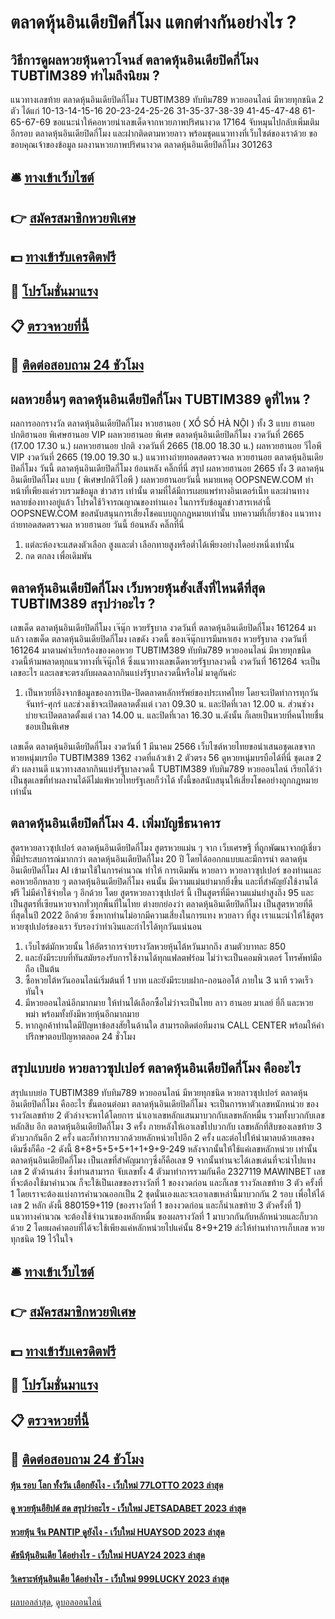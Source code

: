 # ตลาดหุ้นอินเดียปิดกี่โมง แตกต่างกันอย่างไร ?
## วิธีการดูผลหวยหุ้นดาวโจนส์ ตลาดหุ้นอินเดียปิดกี่โมง TUBTIM389 ทำไมถึงนิยม ?
แนวทางเลขท้าย ตลาดหุ้นอินเดียปิดกี่โมง TUBTIM389 ทับทิม789 หวยออนไลน์ มีหวยทุกชนิด 2 ตัว ได้แก่
10-13-14-15-16
20-23-24-25-26
31-35-37-38-39
41-45-47-48
61-65-67-69
ขอแนะนำให้คอหวยนำเลขเด็ดจากหวยภาพปริศนางวด 17164 จับหมุนไปกลับเพิ่มเติมอีกรอบ ตลาดหุ้นอินเดียปิดกี่โมง และฝากติดตามหวยลาว พร้อมชุดแนวทางที่เว็บไซต์ของเราด้วย
ขอขอบคุณเจ้าของข้อมูล
ผลงานหวยภาพปริศนางวด ตลาดหุ้นอินเดียปิดกี่โมง 301263

## 🛎 [ทางเข้าเว็บไซต์](https://bit.ly/3BG5bNw)
## 👉 [สมัครสมาชิกหวยพิเศษ](https://bit.ly/3BG5bNw)
## 💵 [ทางเข้ารับเครดิตฟรี](https://bit.ly/3C3mvgS)
## 👑 [โปรโมชั่นมาแรง](https://bit.ly/3C3mvgS)
## 📋 [ตรวจหวยที่นี้](https://bit.ly/3C3mvgS)
## 📱 [ติดต่อสอบถาม 24 ชัวโมง](https://bit.ly/3C3mvgS)

## ผลหวยอื่นๆ ตลาดหุ้นอินเดียปิดกี่โมง TUBTIM389 ดูที่ไหน ?
ผลการออกรางวัล ตลาดหุ้นอินเดียปิดกี่โมง หวยฮานอย ( XỔ SỐ HÀ NỘI ) ทั้ง 3 แบบ ฮานอย ปกติฮานอย พิเศษฮานอย VIP
ผลหวยฮานอย พิเศษ ตลาดหุ้นอินเดียปิดกี่โมง งวดวันที่ 2665 (17.00 17.30 น.)
ผลหวยฮานอย ปกติ งวดวันที่ 2665 (18.00 18.30 น.)
ผลหวยฮานอย วีไอพี VIP งวดวันที่ 2665 (19.00 19.30 น.)
 แนวทางถ่ายทอดสดตรวจผล หวยฮานอย ตลาดหุ้นอินเดียปิดกี่โมง วันนี้ ตลาดหุ้นอินเดียปิดกี่โมง ย้อนหลัง คลิ๊กที่นี่ 
สรุป ผลหวยฮานอย 2665 ทั้ง 3 ตลาดหุ้นอินเดียปิดกี่โมง แบบ ( พิเศษปกติวีไอพี ) ผลหวยฮานอยวันนี้
หมายเหตุ OOPSNEW.COM ทำหน้าที่เพียงแค่รวบรวมข้อมูล ข่าวสาร เท่านั้น ตามที่ได้มีการเผยแพร่ทางอินเตอร์เน็ท และผ่านทางหลายช่องทางอยู่แล้ว โปรดใช้วิจารณญาณของท่านเอง ในการรับข้อมูลข่าวสารเหล่านี้ OOPSNEW.COM ขอสนับสนุนการเสี่ยงโชคแบบถูกกฎหมายเท่านั้น
บทความที่เกี่ยวข้อง
แนวทางถ่ายทอดสดตรวจผล หวยฮานอย วันนี้ ย้อนหลัง คลิ๊กที่นี่
1. แต่ละห้องจะแสดงตัวเลือก สูงและต่ำ เลือกทายสูงหรือต่ำได้เพียงอย่างใดอย่งหนึ่งเท่านั้น
2. กด ตกลง เพื่อเดิมพัน

## ตลาดหุ้นอินเดียปิดกี่โมง เว็บหวยหุ้นฮั่งเส็งที่ไหนดีที่สุด TUBTIM389 สรุปว่าอะไร ?
เลขเด็ด ตลาดหุ้นอินเดียปิดกี่โมง เจ๊นุ๊ก หวยรัฐบาล งวดวันที่ ตลาดหุ้นอินเดียปิดกี่โมง 161264
มาแล้ว เลขเด็ด ตลาดหุ้นอินเดียปิดกี่โมง เลขดัง งวดนี้ ของเจ๊นุ๊กบารมีมหาเฮง หวยรัฐบาล งวดวันที่ 161264 มาตามคำเรียกร้องของคอหวย TUBTIM389 ทับทิม789 หวยออนไลน์ มีหวยทุกชนิด งวดนี้ห้ามพลาดทุกแนวทางที่เจ๊นุ๊กให้ ซึ่งแนวทางเลขเด็ดหวยรัฐบาลงวดนี้ งวดวันที่ 161264 จะเป็นเลขอะไร และเลขจะตรงกับผลฉลากกินแบ่งรัฐบาลงวดนี้หรือไม่ มาดูกันค่ะ
1. เป็นหวยที่อิงจากข้อมูลของการเปิด-ปิดตลาดหลักทรัพย์ของประเทศไทย โดยจะเปิดทำการทุกวันจันทร์-ศุกร์ และช่วงเช้าจะเปิดตลาดตั้งแต่ เวลา 09.30 น. และปิดที่เวลา 12.00 น. ส่วนช่วงบ่ายจะเปิดตลาดตั้งแต่ เวลา 14.00 น. และปิดที่เวลา 16.30 น.ดังนั้น ก็เลยเป็นหวยที่คนไทยชื่นชอบเป็นพิเศษ

เลขเด็ด ตลาดหุ้นอินเดียปิดกี่โมง งวดวันที่ 1 มีนาคม 2566 เว็บไซต์หวยไทยขอนำเสนอชุดเลขจาก หวยหนุ่มบรบือ TUBTIM389 1362 งวดที่แล้วเข้า 2 ตัวตรง 56 ดูหวยหนุ่มบรบือได้ที่นี่ ชุดเลข 2 ตัว ผลงานดี แนวทางสลากกินแบ่งรัฐบาลงวดนี้ TUBTIM389 ทับทิม789 หวยออนไลน์ เรียกได้ว่าเป็นชุดเลขที่ทำผลงานได้ดีไม่แพ้หวยไทยรัฐเลยก็ว่าได้ ทั้งนี้ขอสนับสนุนให้เสี่ยงโชคอย่างถูกกฎหมายเท่านั้น

## ตลาดหุ้นอินเดียปิดกี่โมง 4. เพิ่มบัญชีธนาคาร
สูตรหวยลาวซุปเปอร์ ตลาดหุ้นอินเดียปิดกี่โมง สูตรหวยแม่น ๆ จาก เว็บเศรษฐี ที่ถูกพัฒนาจากผู้เชี่ยวที่มีประสบการณ์มากกว่า ตลาดหุ้นอินเดียปิดกี่โมง 20 ปี โดยได้ออกกแบบและมีการนำ ตลาดหุ้นอินเดียปิดกี่โมง AI เข้ามาใช้ในการคำนวณ ทำให้ การเดิมพัน หวยลาว หวยลาวซุปเปอร์ ของท่านและคอหวยอีกหลาย ๆ ตลาดหุ้นอินเดียปิดกี่โมง คนนั้น มีความแม่นยำมากยิ่งขึ้น และที่สำคัญยังใช้งานได้ฟรี ไม่มีค่าใช้จ่ายใด ๆ อีกด้วย
โดย สูตรหวยลาวซุปเปอร์ นี้ เป็นสูตรที่มีความแม่นยำสูงถึง 95 และเป็นสูตรที่เซียนหวยจากทั่วทุกพื้นที่ในไทย ต่างยกย่องว่า ตลาดหุ้นอินเดียปิดกี่โมง เป็นสูตรหวยที่ดีที่สุดในปี 2022 อีกด้วย ซึ่งหากท่านไม่อากมีความเสี่ยงในการแทง หวยลาว ที่สูง เราแนะนำให้ใช้สูตรหวยซุปเปอร์ของเรา รับรองว่าทำเงินและกำไรได้ทุกวันแน่นอน
1. เว็บไซต์มักหวยนั้น ให้อัตราการจ่ายรางวัลหวยหุ้นไต้หวันมากถึง สามตัวบาทละ 850
2. และยังมีระบบที่ทันสมัยรองรับการใช้งานได้ทุกแฟลตฟร์อม ไม่ว่าจะเป็นคอมพิวเตอร์ โทรศัพท์มือถือ เป็นต้น
3. ซื้อหวยไต้หวันออนไลน์เริ่มต้นที่ 1 บาท และยังมีระบบฝาก-ถอนออโต้ ภายใน 3 นาที รวดเร็วทันใจ
4. มีหวยออนไลน์อีกมากมาย ให้ท่านได้เลือกซื้อไม่ว่าจะเป็นไทย ลาว ฮานอย มาเลย์ ยี่กี และหวยพม่า พร้อมทั้งยังมีหวยหุ้นอีกมากมาย
5. หากลูกค้าท่านใดมีปัญหาข้อสงสัยในด้านใด สามารถติดต่อทีมงาน CALL CENTER พร้อมให้คำปรึกษาตอบปัญหาตลอด 24 ชั่วโมง

## สรุปแบบย่อ หวยลาวซุปเปอร์ ตลาดหุ้นอินเดียปิดกี่โมง คืออะไร
สรุปแบบย่อ TUBTIM389 ทับทิม789 หวยออนไลน์ มีหวยทุกชนิด หวยลาวซุปเปอร์ ตลาดหุ้นอินเดียปิดกี่โมง คืออะไร ขั้นตอนต่อมา ตลาดหุ้นอินเดียปิดกี่โมง จะเป็นการหาตัวเลขหนักหน่วย ของรางวัลเลขท้าย 2 ตัวล่างจะหาได้โดยการ นำเอาเลขหลักแสนมาบวกกับเลขหลักหมื่น รวมทั้งบวกกับเลขหลักสิบ อีก ตลาดหุ้นอินเดียปิดกี่โมง 3 ครั้ง ภายหลังให้เอาเลขไปบวกกับ เลขหลักที่สิบของเลขท้าย 3 ตัวบวกกันอีก 2 ครั้ง และก็ทำการบวกด้วยหลักหน่วยไปอีก 2 ครั้ง และต่อไปให้นำมาลบด้วยเลขคงเดิมซึ่งก็คือ -2 ดังนี้
8+8+5+5+5+1+1+9+9-249 หลังจากนั้นให้ใช้แค่เลขหลักหน่วย เท่านั้น ตลาดหุ้นอินเดียปิดกี่โมง เป็นเลขที่สำคัญมากๆซึ่งก็คือเลข 9 จากนั้นท่านจะได้เลขเด่นที่จะนำไปแทงเลข 2 ตัวด้านล่าง ซึ่งท่านสามารถ จับเลขทั้ง 4 ตัวมาทำการรวมกันคือ 2327119 MAWINBET
เลขที่จะต้องใช้มาคำนวณ ก็จะใช้เป็นเลขของรางวัลที่ 1 ของงวดก่อน และก็เลข รางวัลเลขท้าย 3 ตัว ครั้งที่ 1 โดยเราจะต้องแบ่งการคำนวณออกเป็น 2 ชุดนั่นเองและจะเอาเลขเหล่านี้มาบวกกัน 2 รอบ เพื่อให้ได้เลข 2 หลัก ดังนี้
880159+119 (ของรางวัลที่ 1 ของงวดก่อน และก็นำเลขท้าย 3 ตัวครั้งที่ 1) แนวทางคำนวณ จะต้องใช้จำนวนของหลักหมื่น ของผลรางวัลที่ 1 มาบวกกันกับหลักหน่วยและก็บวกด้วย 2 โดยผลคำตอบที่ได้จะใช้เพียงแค่หลักหน่วยไปแค่นั้น 8+9+219 ล่ะให้ท่านทำการเก็บเลข หวยทุกชนิด 19 ไว้ในใจ

## 🛎 [ทางเข้าเว็บไซต์](https://bit.ly/3BG5bNw)
## 👉 [สมัครสมาชิกหวยพิเศษ](https://bit.ly/3BG5bNw)
## 💵 [ทางเข้ารับเครดิตฟรี](https://bit.ly/3C3mvgS)
## 👑 [โปรโมชั่นมาแรง](https://bit.ly/3C3mvgS)
## 📋 [ตรวจหวยที่นี้](https://bit.ly/3C3mvgS)
## 📱 [ติดต่อสอบถาม 24 ชัวโมง](https://bit.ly/3C3mvgS)

#### [หุ้น รอบ โลก ทั้งวัน เลือกยังไง - เว็บใหม่ 77LOTTO 2023 ล่าสุด](https://atom.io/themes/หุ้น%20รอบ%20โลก%20ทั้งวัน%20เลือกยังไง%20-%20เว็บใหม่%2077lotto%202023%20ล่าสุด)
#### [ดู หวยหุ้นอียิปต์ สด สรุปว่าอะไร - เว็บใหม่ JETSADABET 2023 ล่าสุด](https://atom.io/themes/ดู%20หวยหุ้นอียิปต์%20สด%20สรุปว่าอะไร%20-%20เว็บใหม่%20jetsadabet%202023%20ล่าสุด)
#### [หวยหุ้น จีน PANTIP ดูยังไง - เว็บใหม่ HUAYSOD 2023 ล่าสุด](https://atom.io/themes/หวยหุ้น%20จีน%20pantip%20ดูยังไง%20-%20เว็บใหม่%20huaysod%202023%20ล่าสุด)
#### [ดัชนีหุ้นอินเดีย ได้อย่างไร - เว็บใหม่ HUAY24 2023 ล่าสุด](https://atom.io/themes/ดัชนีหุ้นอินเดีย%20ได้อย่างไร%20-%20เว็บใหม่%20huay24%202023%20ล่าสุด)
#### [วิเคราะห์หุ้นอินเดีย ได้อย่างไร - เว็บใหม่ 999LUCKY 2023 ล่าสุด](https://atom.io/themes/วิเคราะห์หุ้นอินเดีย%20ได้อย่างไร%20-%20เว็บใหม่%20999lucky%202023%20ล่าสุด)

[ผลบอลล่าสุด](https://siamsport.tv "ผลบอลล่าสุด"), [ดูบอลออนไลน์](https://siamsport.tv/ดูบอลสด "ดูบอลออนไลน์")